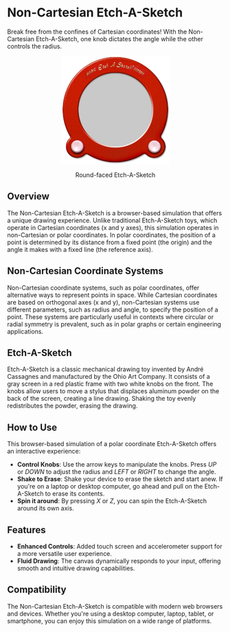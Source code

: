 # Non-Cartesian Etch-A-Sketch

Break free from the confines of Cartesian coordinates! With the Non-Cartesian Etch-A-Sketch, one knob dictates the angle while the other controls the radius.

<p align="center">
  <img src="https://raw.githubusercontent.com/QC20/non-cartesian-etch-a-sketch/057926b13d3962f396d204209dc39b16b10abe2a/RoundEtchASketch.png" alt="Round-faced Etch-A-Sketch" width="50%" height="50%">
</p>
<p align="center">
  Round-faced Etch-A-Sketch
</p>

 ## Overview

  The Non-Cartesian Etch-A-Sketch is a browser-based simulation that offers a unique drawing experience. Unlike traditional Etch-A-Sketch toys, which operate in Cartesian coordinates (x and y axes), this simulation operates in non-Cartesian or polar coordinates. In polar coordinates, the position of a point is determined by its distance from a fixed point (the origin) and the angle it makes with a fixed line (the reference axis).

  ## Non-Cartesian Coordinate Systems

  Non-Cartesian coordinate systems, such as polar coordinates, offer alternative ways to represent points in space. While Cartesian coordinates are based on orthogonal axes (x and y), non-Cartesian systems use different parameters, such as radius and angle, to specify the position of a point. These systems are particularly useful in contexts where circular or radial symmetry is prevalent, such as in polar graphs or certain engineering applications.

  ## Etch-A-Sketch

  Etch-A-Sketch is a classic mechanical drawing toy invented by André Cassagnes and manufactured by the Ohio Art Company. It consists of a gray screen in a red plastic frame with two white knobs on the front. The knobs allow users to move a stylus that displaces aluminum powder on the back of the screen, creating a line drawing. Shaking the toy evenly redistributes the powder, erasing the drawing.

## How to Use

This browser-based simulation of a polar coordinate Etch-A-Sketch offers an interactive experience:

- **Control Knobs**: Use the arrow keys to manipulate the knobs. Press *UP* or *DOWN* to adjust the radius and *LEFT* or *RIGHT* to change the angle.
- **Shake to Erase**: Shake your device to erase the sketch and start anew. If you're on a laptop or desktop computer, go ahead and pull on the Etch-A-Sketch to erase its contents.  
- **Spin it around**: By pressing *X* or *Z*, you can spin the Etch-A-Sketch around its own axis.

## Features

- **Enhanced Controls**: Added touch screen and accelerometer support for a more versatile user experience.
- **Fluid Drawing**: The canvas dynamically responds to your input, offering smooth and intuitive drawing capabilities.

## Compatibility

The Non-Cartesian Etch-A-Sketch is compatible with modern web browsers and devices. Whether you're using a desktop computer, laptop, tablet, or smartphone, you can enjoy this simulation on a wide range of platforms.